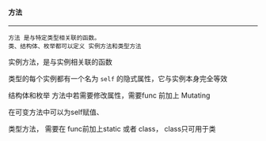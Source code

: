 #### 方法

---

```
方法 是与特定类型相关联的函数。
类、结构体、枚举都可以定义 实例方法和类型方法
```



实例方法，是与实例相关联的函数



类型的每个实例都有一个名为 `self` 的隐式属性，它与实例本身完全等效



结构体和枚举  方法中若需要修改属性，需要func 前加上 Mutating

在可变方法中可以为self赋值、



类型方法， 需要在 func前加上static 或者 class， class只可用于类
